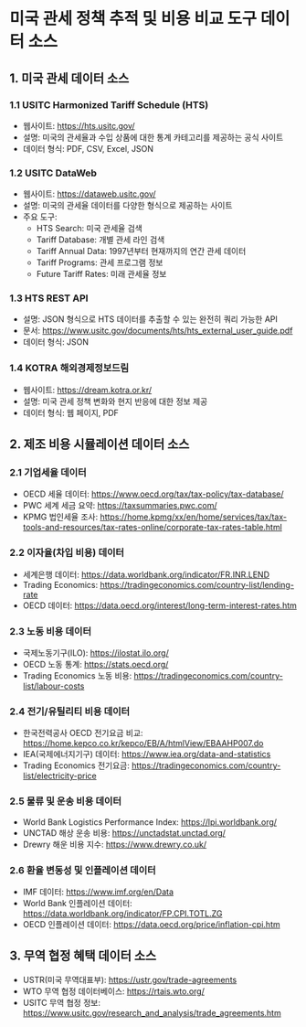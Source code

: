 # 미국 관세 정책 추적 및 비용 비교 도구 데이터 소스

## 1. 미국 관세 데이터 소스

### 1.1 USITC Harmonized Tariff Schedule (HTS)
- 웹사이트: https://hts.usitc.gov/
- 설명: 미국의 관세율과 수입 상품에 대한 통계 카테고리를 제공하는 공식 사이트
- 데이터 형식: PDF, CSV, Excel, JSON

### 1.2 USITC DataWeb
- 웹사이트: https://dataweb.usitc.gov/
- 설명: 미국의 관세율 데이터를 다양한 형식으로 제공하는 사이트
- 주요 도구:
  - HTS Search: 미국 관세율 검색
  - Tariff Database: 개별 관세 라인 검색
  - Tariff Annual Data: 1997년부터 현재까지의 연간 관세 데이터
  - Tariff Programs: 관세 프로그램 정보
  - Future Tariff Rates: 미래 관세율 정보

### 1.3 HTS REST API
- 설명: JSON 형식으로 HTS 데이터를 추출할 수 있는 완전히 쿼리 가능한 API
- 문서: https://www.usitc.gov/documents/hts/hts_external_user_guide.pdf
- 데이터 형식: JSON

### 1.4 KOTRA 해외경제정보드림
- 웹사이트: https://dream.kotra.or.kr/
- 설명: 미국 관세 정책 변화와 현지 반응에 대한 정보 제공
- 데이터 형식: 웹 페이지, PDF

## 2. 제조 비용 시뮬레이션 데이터 소스

### 2.1 기업세율 데이터
- OECD 세율 데이터: https://www.oecd.org/tax/tax-policy/tax-database/
- PWC 세계 세금 요약: https://taxsummaries.pwc.com/
- KPMG 법인세율 조사: https://home.kpmg/xx/en/home/services/tax/tax-tools-and-resources/tax-rates-online/corporate-tax-rates-table.html

### 2.2 이자율(차입 비용) 데이터
- 세계은행 데이터: https://data.worldbank.org/indicator/FR.INR.LEND
- Trading Economics: https://tradingeconomics.com/country-list/lending-rate
- OECD 데이터: https://data.oecd.org/interest/long-term-interest-rates.htm

### 2.3 노동 비용 데이터
- 국제노동기구(ILO): https://ilostat.ilo.org/
- OECD 노동 통계: https://stats.oecd.org/
- Trading Economics 노동 비용: https://tradingeconomics.com/country-list/labour-costs

### 2.4 전기/유틸리티 비용 데이터
- 한국전력공사 OECD 전기요금 비교: https://home.kepco.co.kr/kepco/EB/A/htmlView/EBAAHP007.do
- IEA(국제에너지기구) 데이터: https://www.iea.org/data-and-statistics
- Trading Economics 전기요금: https://tradingeconomics.com/country-list/electricity-price

### 2.5 물류 및 운송 비용 데이터
- World Bank Logistics Performance Index: https://lpi.worldbank.org/
- UNCTAD 해상 운송 비용: https://unctadstat.unctad.org/
- Drewry 해운 비용 지수: https://www.drewry.co.uk/

### 2.6 환율 변동성 및 인플레이션 데이터
- IMF 데이터: https://www.imf.org/en/Data
- World Bank 인플레이션 데이터: https://data.worldbank.org/indicator/FP.CPI.TOTL.ZG
- OECD 인플레이션 데이터: https://data.oecd.org/price/inflation-cpi.htm

## 3. 무역 협정 혜택 데이터 소스
- USTR(미국 무역대표부): https://ustr.gov/trade-agreements
- WTO 무역 협정 데이터베이스: https://rtais.wto.org/
- USITC 무역 협정 정보: https://www.usitc.gov/research_and_analysis/trade_agreements.htm
